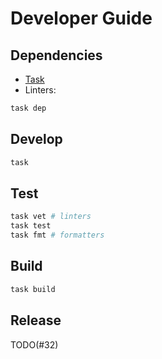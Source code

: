 # Developer Guide

## Dependencies

- [Task](https://taskfile.dev/installation)
- Linters:

```sh
task dep
```

## Develop

```sh
task
```

## Test

```sh
task vet # linters
task test
task fmt # formatters
```

## Build

```sh
task build
```

## Release

TODO(#32)
